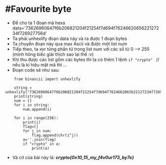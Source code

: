 # **#Favourite byte**
-   Đề cho ta 1 đoạn mã hexa data='73626960647f6b206821204f21254f7d694f7624662065622127234f726927756d' 
-   Ta phải unhexlify đoạn data này và ra được 1 đoạn bytes
-   Ta chuyển đoạn này qua max Ascii và được một list num
-   Tiếp theo, ta xor từng phần tử trong list num với các số từ 0 --> 255 (mình hông biếc giải thích sao lại thế :v)
-   Khi thu được các list gồm các bytes thì ta có thêm 1 lệnh
        ```if "crypto" ``` // nếu là kí hiệu mật mã thì ...
-   Đoạn code sẽ như sau:
```
    from binascii import unhexlify

    string = unhexlify("73626960647f6b206821204f21254f7d694f7624662065622127234f726927756d")
    print(string)
    num = []
    for i in string:
        num.append(i)

    for i in range(256):
        print(i)
        flag=[]
        for j in num:
            flag.append(chr(i^j))
        a=''.join(flag)
        if "crypto" in a:
            print(a)
```

-   Và cờ của bài này là: ***crypto{0x10_15_my_f4v0ur173_by7e}***
